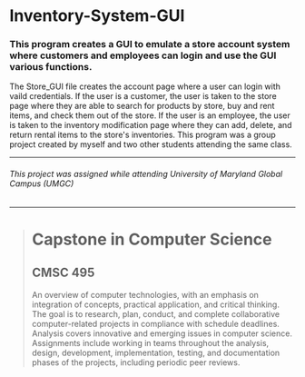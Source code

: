 # Inventory-System-GUI
### This program creates a GUI to emulate a store account system where customers and employees can login and use the GUI various functions.
The Store_GUI file creates the account page where a user can login with vaild credentials. If the user is a customer, the user is taken to the store page where they are able to search for products by store, buy and rent items, and check them out of the store. If the user is an employee, the user is taken to the inventory modification page where they can add, delete, and return rental items to the store's inventories. This program was a group project created by myself and two other students attending the same class.

---
###### This project was assigned while attending University of Maryland Global Campus (UMGC)
---

><h1>Capstone in Computer Science</h1>
><h2>CMSC 495</h2>
><p>An overview of computer technologies, with an emphasis on integration of concepts, practical application, and critical thinking. The goal is to research, plan, conduct, and complete collaborative computer-related projects in compliance with schedule deadlines. Analysis covers innovative and emerging issues in computer science. Assignments include working in teams throughout the analysis, design, development, implementation, testing, and documentation phases of the projects, including periodic peer reviews.</p>
